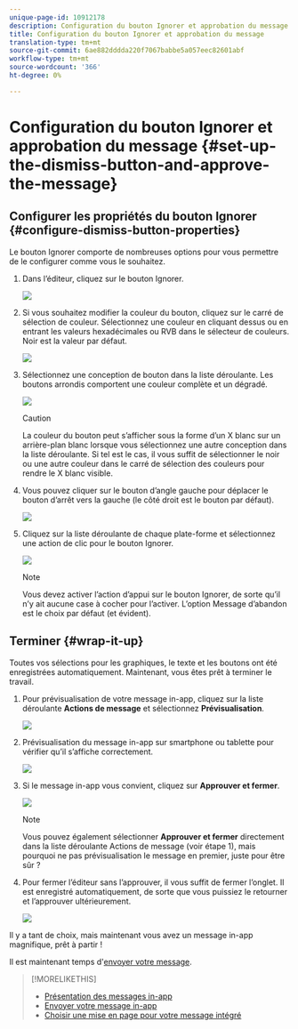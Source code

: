 ```yaml
---
unique-page-id: 10912178
description: Configuration du bouton Ignorer et approbation du message - Documents marketing - Documentation du produit
title: Configuration du bouton Ignorer et approbation du message
translation-type: tm+mt
source-git-commit: 6ae882dddda220f7067babbe5a057eec82601abf
workflow-type: tm+mt
source-wordcount: '366'
ht-degree: 0%

---
```



# Configuration du bouton Ignorer et approbation du message {#set-up-the-dismiss-button-and-approve-the-message}

## Configurer les propriétés du bouton Ignorer {#configure-dismiss-button-properties}

Le bouton Ignorer comporte de nombreuses options pour vous permettre de le configurer comme vous le souhaitez.

1. Dans l’éditeur, cliquez sur le bouton Ignorer.

   ![](assets/image2016-5-9-10-3a23-3a37.png)

1. Si vous souhaitez modifier la couleur du bouton, cliquez sur le carré de sélection de couleur. Sélectionnez une couleur en cliquant dessus ou en entrant les valeurs hexadécimales ou RVB dans le sélecteur de couleurs. Noir est la valeur par défaut.

   ![](assets/image2016-5-9-10-3a33-3a17.png)

1. Sélectionnez une conception de bouton dans la liste déroulante. Les boutons arrondis comportent une couleur complète et un dégradé.

   ![](assets/image2016-5-9-10-3a35-3a46.png)

   >[!CAUTION]
   >
   >La couleur du bouton peut s’afficher sous la forme d’un X blanc sur un arrière-plan blanc lorsque vous sélectionnez une autre conception dans la liste déroulante. Si tel est le cas, il vous suffit de sélectionner le noir ou une autre couleur dans le carré de sélection des couleurs pour rendre le X blanc visible.

1. Vous pouvez cliquer sur le bouton d’angle gauche pour déplacer le bouton d’arrêt vers la gauche (le côté droit est le bouton par défaut).

   ![](assets/image2016-5-9-10-3a39-3a5.png)

1. Cliquez sur la liste déroulante de chaque plate-forme et sélectionnez une action de clic pour le bouton Ignorer.

   ![](assets/image2016-5-9-10-3a43-3a54.png)

   >[!NOTE]
   >
   >Vous devez activer l’action d’appui sur le bouton Ignorer, de sorte qu’il n’y ait aucune case à cocher pour l’activer. L’option Message d’abandon est le choix par défaut (et évident).

## Terminer {#wrap-it-up}

Toutes vos sélections pour les graphiques, le texte et les boutons ont été enregistrées automatiquement. Maintenant, vous êtes prêt à terminer le travail.

1. Pour prévisualisation de votre message in-app, cliquez sur la liste déroulante **Actions de message** et sélectionnez **Prévisualisation**.

   ![](assets/image2016-5-9-10-3a58-3a38.png)

1. Prévisualisation du message in-app sur smartphone ou tablette pour vérifier qu’il s’affiche correctement.

   ![](assets/image2016-5-9-11-3a2-3a13.png)

1. Si le message in-app vous convient, cliquez sur **Approuver et fermer**.

   ![](assets/image2016-5-9-11-3a8-3a52.png)

   >[!NOTE]
   >
   >Vous pouvez également sélectionner **Approuver et fermer** directement dans la liste déroulante Actions de message (voir étape 1), mais pourquoi ne pas prévisualisation le message en premier, juste pour être sûr ?

1. Pour fermer l’éditeur sans l’approuver, il vous suffit de fermer l’onglet. Il est enregistré automatiquement, de sorte que vous puissiez le retourner et l’approuver ultérieurement.

   ![](assets/image2016-5-9-11-3a9-3a46.png)

Il y a tant de choix, mais maintenant vous avez un message in-app magnifique, prêt à partir !

Il est maintenant temps d&#39;[envoyer votre message](https://docs.marketo.com/display/docs/send+your+in-app+message).

>[!MORELIKETHIS]
>
>* [Présentation des messages in-app](../../../../product-docs/mobile-marketing/in-app-messages/understanding-in-app-messages.md)
>* [Envoyer votre message in-app](https://docs.marketo.com/display/docs/send+your+in-app+message)
>* [Choisir une mise en page pour votre message intégré](choose-a-layout-for-your-in-app-message.md)

>



